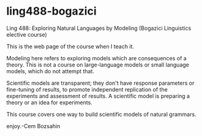 # ling488-bogazici
Ling 488: Exploring Natural Languages by Modeling (Bogazici Linguistics elective course)

This is the web page of the course when I teach it.


Modeling here refers to exploring models which are consequences of a theory.
This is not a course on large-language models or small language models,
which do not attempt that.

Scientific models are transparent; they don't have
response parameters or fine-tuning of results, to promote independent replication of the experiments and assessment of results. A scientific model is preparing a theory or an idea for experiments. 

This course covers one way to build scientific models of natural grammars.

enjoy.-Cem Bozsahin
